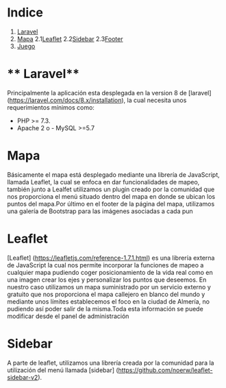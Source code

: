 # **Indice**
1. [Laravel](#id1)
2. [Mapa](#id2)
    2.1[Leaflet](#id2.1)
    2.2[Sidebar](#id2.2)
    2.3[Footer](#id2.3)
3. [Juego](#id3)

# ** Laravel** <a name="id1"></a>
Principalmente la aplicación esta desplegada en la version 8 de [laravel] (https://laravel.com/docs/8.x/installation), la cual necesita unos requerimientos mínimos como:
- PHP >= 7.3.
- Apache 2 o - MySQL >=5.7

# **Mapa**<a name="id2"></a>
Básicamente el mapa está desplegado mediante una librería de JavaScript, llamada Leaflet, la cual se enfoca en dar funcionalidades de mapeo, también junto a Lealfet utilizamos un plugin creado por la comunidad que nos proporciona el menú situado dentro del mapa en donde se ubican los puntos del mapa.Por último en el footer de la página del mapa, utilizamos una galería de Bootstrap para las imágenes asociadas a cada pun

# **Leaflet**<a name="id2.1"></a>
[Leaflet] (https://leafletjs.com/reference-1.7.1.html) es una librería externa de JavaScript la cual nos permite incorporar la funciones de mapeo a cualquier mapa pudiendo coger posicionamiento de la vida real como en una imagen crear los ejes y personalizar los puntos que deseemos.
En nuestro caso utilizamos un mapa suministrado por un servicio externo y gratuito que nos proporciona el mapa callejero en blanco del mundo y mediante unos límites establecemos el foco en la ciudad de Almería, no pudiendo así poder salir de la misma.Toda esta información se puede modificar desde el panel de administración

# **Sidebar**<a name="id2.2"></a>





A parte de leaflet, utilizamos una librería creada por la comunidad para la utilización del menú llamada [sidebar] (https://github.com/noerw/leaflet-sidebar-v2).